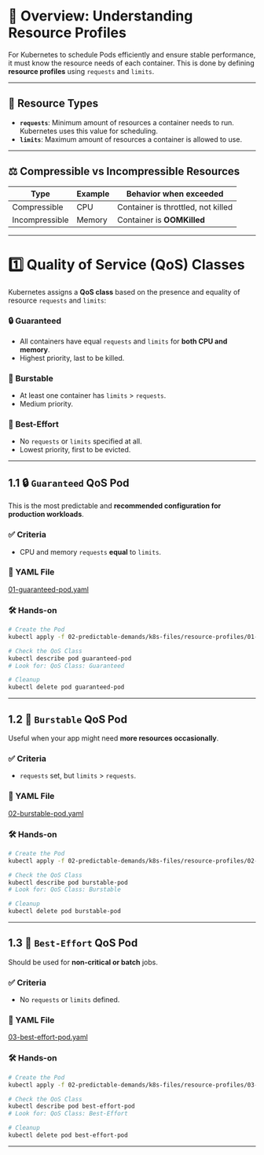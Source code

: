 # 📌 Overview: Understanding Resource Profiles

For Kubernetes to schedule Pods efficiently and ensure stable performance, it must know the resource needs of each container. This is done by defining **resource profiles** using `requests` and `limits`.

---

## 🧮 Resource Types

- **`requests`**: Minimum amount of resources a container needs to run. Kubernetes uses this value for scheduling.
- **`limits`**: Maximum amount of resources a container is allowed to use.

---

## ⚖️ Compressible vs Incompressible Resources

| Type           | Example | Behavior when exceeded                 |
|----------------|---------|----------------------------------------|
| Compressible   | CPU     | Container is throttled, not killed     |
| Incompressible | Memory  | Container is **OOMKilled**             |

---

# 1️⃣ Quality of Service (QoS) Classes

Kubernetes assigns a **QoS class** based on the presence and equality of resource `requests` and `limits`:

### 🔒 Guaranteed
- All containers have equal `requests` and `limits` for **both CPU and memory**.
- Highest priority, last to be killed.

### 🚀 Burstable
- At least one container has `limits` > `requests`.
- Medium priority.

### 🧪 Best-Effort
- No `requests` or `limits` specified at all.
- Lowest priority, first to be evicted.

---

## 1.1 🔒 `Guaranteed` QoS Pod

This is the most predictable and **recommended configuration for production workloads**.

### ✅ Criteria
- CPU and memory `requests` **equal** to `limits`.

### 📄 YAML File  
[01-guaranteed-pod.yaml](./../k8s-files/resource-profiles/01-guaranteed-pod.yaml)

### 🛠 Hands-on

```bash
# Create the Pod
kubectl apply -f 02-predictable-demands/k8s-files/resource-profiles/01-guaranteed-pod.yaml

# Check the QoS Class
kubectl describe pod guaranteed-pod
# Look for: QoS Class: Guaranteed

# Cleanup
kubectl delete pod guaranteed-pod
```

---

## 1.2 🚀 `Burstable` QoS Pod

Useful when your app might need **more resources occasionally**.

### ✅ Criteria
- `requests` set, but `limits` > `requests`.

### 📄 YAML File  
[02-burstable-pod.yaml](./../k8s-files/resource-profiles/02-burstable-pod.yaml)

### 🛠 Hands-on

```bash
# Create the Pod
kubectl apply -f 02-predictable-demands/k8s-files/resource-profiles/02-burstable-pod.yaml

# Check the QoS Class
kubectl describe pod burstable-pod
# Look for: QoS Class: Burstable

# Cleanup
kubectl delete pod burstable-pod
```

---

## 1.3 🧪 `Best-Effort` QoS Pod

Should be used for **non-critical or batch** jobs.

### ✅ Criteria
- No `requests` or `limits` defined.

### 📄 YAML File  
[03-best-effort-pod.yaml](./../k8s-files/resource-profiles/03-best-effort-pod.yaml)

### 🛠 Hands-on

```bash
# Create the Pod
kubectl apply -f 02-predictable-demands/k8s-files/resource-profiles/03-best-effort-pod.yaml

# Check the QoS Class
kubectl describe pod best-effort-pod
# Look for: QoS Class: Best-Effort

# Cleanup
kubectl delete pod best-effort-pod
```

---